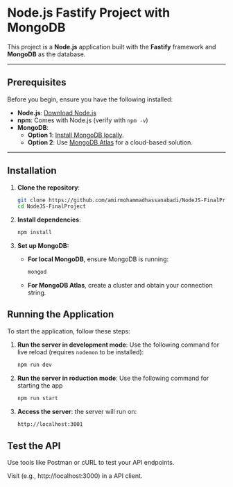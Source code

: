 # Node.js Fastify Project with MongoDB

This project is a **Node.js** application built with the **Fastify** framework and **MongoDB** as the database.

---

## Prerequisites

Before you begin, ensure you have the following installed:

- **Node.js**: [Download Node.js](https://nodejs.org/)
- **npm**: Comes with Node.js (verify with `npm -v`)
- **MongoDB**:
  - **Option 1**: [Install MongoDB locally](https://www.mongodb.com/try/download/community).
  - **Option 2**: Use [MongoDB Atlas](https://www.mongodb.com/cloud/atlas) for a cloud-based solution.

---

## Installation

1. **Clone the repository**:
   ```bash
   git clone https://github.com/amirmohammadhassanabadi/NodeJS-FinalProject.git
   cd NodeJS-FinalProject
   ```

2. **Install dependencies**:
    ```bash
    npm install
    ```

3. **Set up MongoDB:**
    - **For local MongoDB**, ensure MongoDB is running:
        ```bash
        mongod
        ```
    - **For MongoDB Atlas**, create a cluster and obtain your connection string.

## Running the Application

To start the application, follow these steps:

1. **Run the server in development mode**:
   Use the following command for live reload (requires `nodemon` to be installed):
   ```bash
   npm run dev
   ```
2. **Run the server in roduction mode**:
   Use the following command for starting the app
   ```bash
   npm run start
   ```

3. **Access the server**: the server will run on:
   ```bash
   http://localhost:3001
   ```

## Test the API
Use tools like Postman or cURL to test your API endpoints.

Visit (e.g., http://localhost:3000) in a API client.